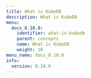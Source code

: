 ```yaml
---
title: What is KubeDB
description: What is KubeDB
menu:
  docs_0.10.0:
    identifier: what-is-kubedb
    parent: concepts
    name: What is KubeDB
    weight: 10
menu_name: docs_0.10.0
info:
  version: 0.10.0
---
```


